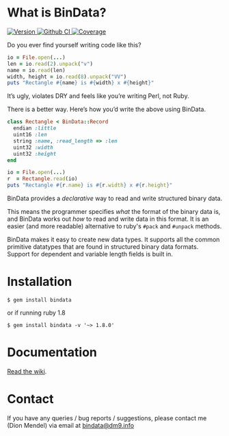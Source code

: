 # What is BinData?

[![Version     ](https://img.shields.io/gem/v/bindata.svg)                       ](https://rubygems.org/gems/bindata)
[![Github CI   ](https://github.com/dmendel/bindata/actions/workflows/ci.yml/badge.svg)     ](https://github.com/dmendel/bindata/actions/workflows/ci.yml)
[![Coverage    ](https://img.shields.io/coveralls/dmendel/bindata.svg)         ](https://coveralls.io/r/dmendel/bindata)

Do you ever find yourself writing code like this?

```ruby
io = File.open(...)
len = io.read(2).unpack("v")
name = io.read(len)
width, height = io.read(8).unpack("VV")
puts "Rectangle #{name} is #{width} x #{height}"
```

It’s ugly, violates DRY and feels like you’re writing Perl, not Ruby.

There is a better way. Here’s how you’d write the above using BinData.

```ruby
class Rectangle < BinData::Record
  endian :little
  uint16 :len
  string :name, :read_length => :len
  uint32 :width
  uint32 :height
end

io = File.open(...)
r  = Rectangle.read(io)
puts "Rectangle #{r.name} is #{r.width} x #{r.height}"
```

BinData provides a _declarative_ way to read and write structured binary data.

This means the programmer specifies *what* the format of the binary
data is, and BinData works out *how* to read and write data in this
format.  It is an easier (and more readable) alternative to
ruby's `#pack` and `#unpack` methods.

BinData makes it easy to create new data types. It supports all the common
primitive datatypes that are found in structured binary data formats. Support
for dependent and variable length fields is built in. 

# Installation

    $ gem install bindata

or if running ruby 1.8

    $ gem install bindata -v '~> 1.8.0'

# Documentation

[Read the wiki](http://github.com/dmendel/bindata/wiki).

# Contact

If you have any queries / bug reports / suggestions, please contact me
(Dion Mendel) via email at bindata@dm9.info
